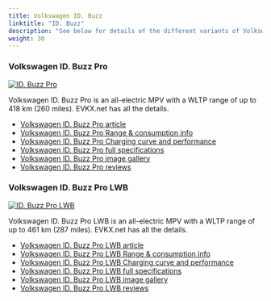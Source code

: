 ```yaml
---
title: Volkswagen ID. Buzz
linktitle: "ID. Buzz"
description: "See below for details of the different variants of Volkswagen ID. Buzz"
weight: 30
---
```

### Volkswagen ID. Buzz Pro

<a href="/models/volkswagen/id._buzz/id._buzz_pro/"><img src="https://media.evkx.net/multimedia/models/volkswagen/id._buzz/id._buzz_pro/main_1_st.jpg" class="img-fluid" alt="ID. Buzz Pro" ></a>

Volkswagen ID. Buzz Pro is an all-electric MPV with a WLTP range of up to 418 km (260 miles). EVKX.net has all the details. 

- [Volkswagen ID. Buzz Pro article](/models/volkswagen/id._buzz/id._buzz_pro/)
- [Volkswagen ID. Buzz Pro Range & consumption info](/models/volkswagen/id._buzz/id._buzz_pro/rangeandconsumption)
- [Volkswagen ID. Buzz Pro Charging curve and performance](/models/volkswagen/id._buzz/id._buzz_pro/chargingcurve)
- [Volkswagen ID. Buzz Pro full specifications](/models/volkswagen/id._buzz/id._buzz_pro/specifications)
- [Volkswagen ID. Buzz Pro image gallery](/models/volkswagen/id._buzz/id._buzz_pro/gallery)
- [Volkswagen ID. Buzz Pro reviews](/models/volkswagen/id._buzz/id._buzz_pro/reviews)

### Volkswagen ID. Buzz Pro LWB

<a href="/models/volkswagen/id._buzz/id._buzz_pro_lwb/"><img src="https://media.evkx.net/multimedia/models/volkswagen/id._buzz/id._buzz_pro_lwb/main_1_st.jpg" class="img-fluid" alt="ID. Buzz Pro LWB" ></a>

Volkswagen ID. Buzz Pro LWB is an all-electric MPV with a WLTP range of up to 461 km (287 miles). EVKX.net has all the details. 

- [Volkswagen ID. Buzz Pro LWB article](/models/volkswagen/id._buzz/id._buzz_pro_lwb/)
- [Volkswagen ID. Buzz Pro LWB Range & consumption info](/models/volkswagen/id._buzz/id._buzz_pro_lwb/rangeandconsumption)
- [Volkswagen ID. Buzz Pro LWB Charging curve and performance](/models/volkswagen/id._buzz/id._buzz_pro_lwb/chargingcurve)
- [Volkswagen ID. Buzz Pro LWB full specifications](/models/volkswagen/id._buzz/id._buzz_pro_lwb/specifications)
- [Volkswagen ID. Buzz Pro LWB image gallery](/models/volkswagen/id._buzz/id._buzz_pro_lwb/gallery)
- [Volkswagen ID. Buzz Pro LWB reviews](/models/volkswagen/id._buzz/id._buzz_pro_lwb/reviews)

